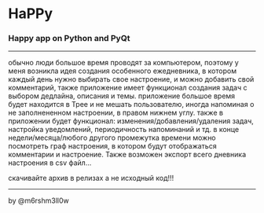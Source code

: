 # HaPPy
### Happy app on Python and PyQt
----------------------------------------
обычно люди большое время проводят за компьютером, поэтому у меня возникла идея создания особенного ежедневника, 
в котором каждый день нужно выбирать свое настроение, и можно добавить свой комментарий, 
также приложение имеет функционал создания задач с выбором дедлайна, описания и темы. 
приложение большое время будет находится в Трее и не мешать пользователю, иногда напоминая о не 
заполнененном настроении, в правом нижнем углу. также в приложении будет функционал: 
изменения/добавления/удаления задач, настройка уведомлений, периодичность напоминаний и тд.
в конце недели/месяца/любого другого промежутка времени можно посмотреть граф настроения, в котором будут отображаться
комментарии и настроение. Также возможен экспорт всего дневника настроения в csv файл...

скачивайте архив в релизах а не исходный код!!!

---------------------------------------
by @m6rshm3ll0w
